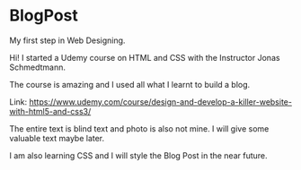 # BlogPost
My first step in Web Designing.

Hi! I started a Udemy course on HTML and CSS with the Instructor Jonas Schmedtmann. 

The course is amazing and I used all what I learnt to build a blog.

Link: https://www.udemy.com/course/design-and-develop-a-killer-website-with-html5-and-css3/ 

The entire text is blind text and photo is also not mine. I will give some valuable text maybe later.

I am also learning CSS and I will style the Blog Post in the near future.
